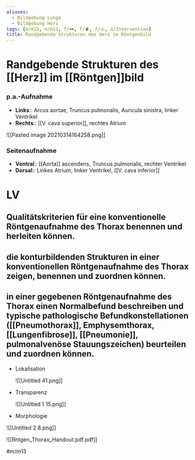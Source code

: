 ```yaml
---
aliases:
  - Bildgebung Lunge
  - Bildgebung Herz
tags: [m/m13, m/m11, f/🕶️, f/🫀, f/🫁, a/Intervention]
title: Randgebende Strukturen des Herz im Röntgenbild
---
```


# Randgebende Strukturen des [[Herz]] im [[Röntgen]]bild
### p.a.-Aufnahme
- **Links**:: Arcus aortae, Truncus pulmonalis, Auricula sinistra, linker Ventrikel
- **Rechts**:: [[V. cava superior]], rechtes Atrium

![[Pasted image 20210314164258.png]]

### Seitenaufnahme
- **Ventral**:: [[Aorta]] ascendens, Truncus pulmonalis, rechter Ventrikel
- **Dorsal**:: Linkes Atrium, linker Ventrikel, [[V. cava inferior]]



# LV


## Qualitätskriterien für eine konventionelle Röntgenaufnahme des Thorax benennen und herleiten können. 

## die konturbildenden Strukturen in einer konventionellen Röntgenaufnahme des Thorax zeigen, benennen und zuordnen können. 

## in einer gegebenen Röntgenaufnahme des Thorax einen Normalbefund beschreiben und typische pathologische Befundkonstellationen ([[Pneumothorax]], Emphysemthorax, [[Lungenfibrose]], [[Pneumonie]], pulmonalvenöse Stauungszeichen) beurteilen und zuordnen können. 

- Lokalisation

    ![[Untitled 41.png]]

- Transparenz

    ![[Untitled 1 15.png]]

- Morphologie

![[Untitled 2 8.png]]

![[Rntgen_Thorax_Handout.pdf.pdf]]

#m/m13